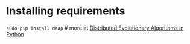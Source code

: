 Installing requirements
=======================

`sudo pip install deap`   # more at [Distributed Evolutionary Algorithms in Python](https://github.com/DEAP/deap)
